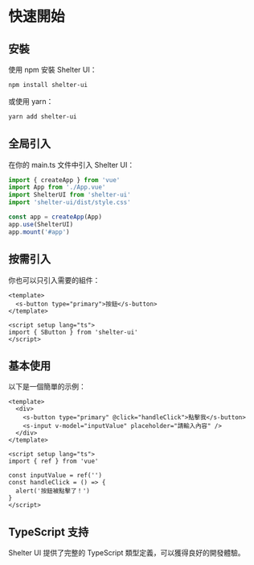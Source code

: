 # 快速開始

## 安裝

使用 npm 安裝 Shelter UI：

```bash
npm install shelter-ui
```

或使用 yarn：

```bash
yarn add shelter-ui
```

## 全局引入

在你的 main.ts 文件中引入 Shelter UI：

```ts
import { createApp } from 'vue'
import App from './App.vue'
import ShelterUI from 'shelter-ui'
import 'shelter-ui/dist/style.css'

const app = createApp(App)
app.use(ShelterUI)
app.mount('#app')
```

## 按需引入

你也可以只引入需要的組件：

```vue
<template>
  <s-button type="primary">按鈕</s-button>
</template>

<script setup lang="ts">
import { SButton } from 'shelter-ui'
</script>
```

## 基本使用

以下是一個簡單的示例：

```vue
<template>
  <div>
    <s-button type="primary" @click="handleClick">點擊我</s-button>
    <s-input v-model="inputValue" placeholder="請輸入內容" />
  </div>
</template>

<script setup lang="ts">
import { ref } from 'vue'

const inputValue = ref('')
const handleClick = () => {
  alert('按鈕被點擊了！')
}
</script>
```

## TypeScript 支持

Shelter UI 提供了完整的 TypeScript 類型定義，可以獲得良好的開發體驗。